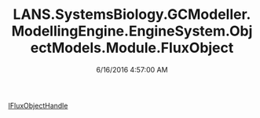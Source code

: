 ﻿---
title: LANS.SystemsBiology.GCModeller.ModellingEngine.EngineSystem.ObjectModels.Module.FluxObject
date: 6/16/2016 4:57:00 AM
---

[IFluxObjectHandle](T-LANS.SystemsBiology.GCModeller.ModellingEngine.EngineSystem.ObjectModels.Module.FluxObject.IFluxObjectHandle.html)
